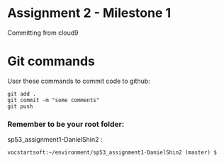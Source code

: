 # Assignment 2 - Milestone 1 

Committing from cloud9


# Git commands
User these commands to commit code to github:

```
git add .
git commit -m "some comments"
git push
```

### Remember to be your root folder:

sp53_assignment1-DanielShin2 :

```shell
vocstartsoft:~/environment/sp53_assignment1-DanielShin2 (master) $
```